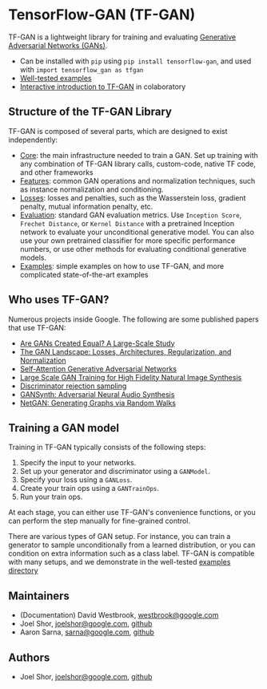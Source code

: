# TensorFlow-GAN (TF-GAN)

TF-GAN is a lightweight library for training and evaluating [Generative
Adversarial Networks (GANs)](https://arxiv.org/abs/1406.2661).


* Can be installed with `pip` using `pip install tensorflow-gan`, and used
with `import tensorflow_gan as tfgan`
* [Well-tested examples](https://github.com/tensorflow/gan/tree/master/tensorflow_gan/examples/)
* [Interactive introduction to TF-GAN](https://github.com/tensorflow/gan/blob/master/tensorflow_gan/examples/colab_notebooks/tfgan_tutorial.ipynb) in colaboratory

## Structure of the TF-GAN Library

TF-GAN is composed of several parts, which are designed to exist independently:

*   [Core](https://github.com/tensorflow/gan/tree/master/tensorflow_gan/python/train.py):
    the main infrastructure needed to train a GAN. Set up training with
    any combination of TF-GAN library calls, custom-code, native TF code, and other frameworks
*   [Features](https://github.com/tensorflow/gan/tree/master/tensorflow_gan/python/features/):
    common GAN operations and
    normalization techniques, such as instance normalization and conditioning.
*   [Losses](https://github.com/tensorflow/gan/tree/master/tensorflow_gan/python/losses/):
    losses and
    penalties, such as the Wasserstein loss, gradient penalty, mutual
    information penalty, etc.
*   [Evaluation](https://github.com/tensorflow/gan/tree/master/tensorflow_gan/python/eval/):
    standard GAN evaluation metrics.
    Use `Inception Score`, `Frechet Distance`, or `Kernel Distance` with a
    pretrained Inception network to evaluate your unconditional generative
    model. You can also use your own pretrained classifier for more specific
    performance numbers, or use other methods for evaluating conditional
    generative models.
*   [Examples](https://github.com/tensorflow/gan/tree/master/tensorflow_gan/):
    simple examples on how to use TF-GAN, and more complicated state-of-the-art examples

## Who uses TF-GAN?

Numerous projects inside Google. The following are some published papers that use TF-GAN:

* [Are GANs Created Equal? A Large-Scale Study](https://arxiv.org/abs/1711.10337)
* [The GAN Landscape: Losses, Architectures, Regularization, and Normalization](https://arxiv.org/abs/1807.04720)
* [Self-Attention Generative Adversarial Networks](https://arxiv.org/abs/1805.08318)
* [Large Scale GAN Training for High Fidelity Natural Image Synthesis](https://arxiv.org/abs/1809.11096)
* [Discriminator rejection sampling](https://arxiv.org/abs/1810.06758)
* [GANSynth: Adversarial Neural Audio Synthesis](https://arxiv.org/abs/1902.08710)
* [NetGAN: Generating Graphs via Random Walks](https://arxiv.org/abs/1803.00816)

## Training a GAN model

Training in TF-GAN typically consists of the following steps:

1. Specify the input to your networks.
1. Set up your generator and discriminator using a `GANModel`.
1. Specify your loss using a `GANLoss`.
1. Create your train ops using a `GANTrainOps`.
1. Run your train ops.

At each stage, you can either use TF-GAN's convenience functions, or you can
perform the step manually for fine-grained control.

There are various types of GAN setup. For instance, you can train a generator
to sample unconditionally from a learned distribution, or you can condition on
extra information such as a class label. TF-GAN is compatible with many setups,
and we demonstrate in the well-tested [examples directory](https://github.com/tensorflow/gan/tree/master/tensorflow_gan/examples/)


## Maintainers

* (Documentation) David Westbrook, westbrook@google.com
* Joel Shor, joelshor@google.com, [github](https://github.com/joel-shor)
* Aaron Sarna, sarna@google.com, [github](https://githun.com/aaronsarna)

## Authors
* Joel Shor, joelshor@google.com, [github](https://github.com/joel-shor)
